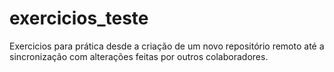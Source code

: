 # exercicios_teste

Exercicios para prática desde a criação de um novo repositório remoto até a sincronização com alterações feitas por outros colaboradores.
